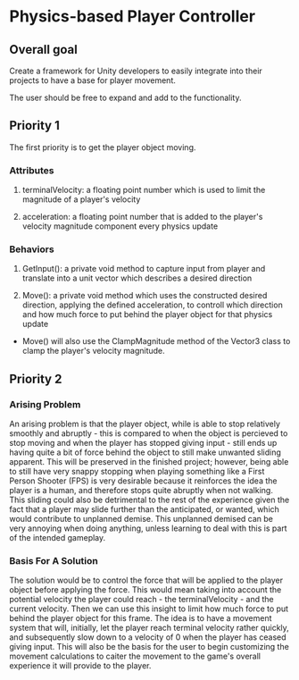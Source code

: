 # Physics-based Player Controller

## Overall goal

Create a framework for Unity developers to easily integrate into their projects to have a base for player movement.

The user should be free to expand and add to the functionality.

## Priority 1

The first priority is to get the player object moving.

### Attributes

1. terminalVelocity: a floating point number which is used to limit the magnitude of a player's velocity

2. acceleration: a floating point number that is added to the player's velocity magnitude component every physics update

### Behaviors

1. GetInput(): a private void method to capture input from player and translate into a unit vector which describes a desired direction

2. Move(): a private void method which uses the constructed desired direction, applying the defined acceleration, to controll which direction and how much force to put behind the player object for that physics update
  - Move() will also use the ClampMagnitude method of the Vector3 class to clamp the player's velocity magnitude.

## Priority 2

### Arising Problem

An arising problem is that the player object, while is able to stop relatively smoothly and abruptly - this is compared to when the object is percieved to stop moving and when the player has stopped giving input - still ends up having quite a bit of force behind the object to still make unwanted sliding apparent. This will be preserved in the finished project; however, being able to still have very snappy stopping when playing something like a First Person Shooter (FPS) is very desirable because it reinforces the idea the player is a human, and therefore stops quite abruptly when not walking. This sliding could also be detrimental to the rest of the experience given the fact that a player may slide further than the anticipated, or wanted, which would contribute to unplanned demise. This unplanned demised can be very annoying when doing anything, unless learning to deal with this is part of the intended gameplay.

### Basis For A Solution

The solution would be to control the force that will be applied to the player object before applying the force. This would mean taking into account the potential velocity the player could reach - the terminalVelocity - and the current velocity. Then we can use this insight to limit how much force to put behind the player object for this frame. The idea is to have a movement system that will, initially, let the player reach terminal velocity rather quickly, and subsequently slow down to a velocity of 0 when the player has ceased giving input. This will also be the basis for the user to begin customizing the movement calculations to caiter the movement to the game's overall experience it will provide to the player.
